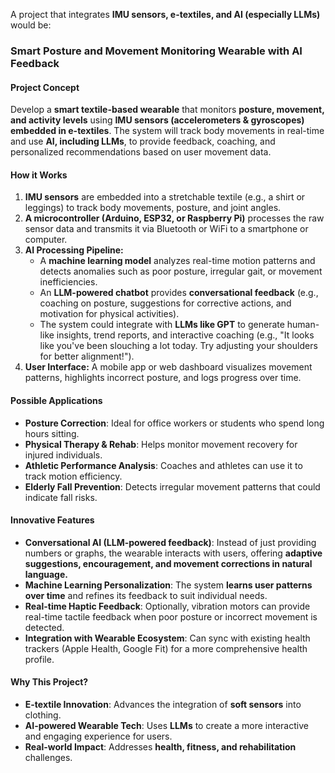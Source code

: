 A project that integrates **IMU sensors, e-textiles, and AI (especially LLMs)** would be:

### **Smart Posture and Movement Monitoring Wearable with AI Feedback**

#### **Project Concept**  
Develop a **smart textile-based wearable** that monitors **posture, movement, and activity levels** using **IMU sensors (accelerometers & gyroscopes) embedded in e-textiles**. The system will track body movements in real-time and use **AI, including LLMs**, to provide feedback, coaching, and personalized recommendations based on user movement data.

#### **How it Works**
1. **IMU sensors** are embedded into a stretchable textile (e.g., a shirt or leggings) to track body movements, posture, and joint angles.
2. **A microcontroller (Arduino, ESP32, or Raspberry Pi)** processes the raw sensor data and transmits it via Bluetooth or WiFi to a smartphone or computer.
3. **AI Processing Pipeline:**
   - A **machine learning model** analyzes real-time motion patterns and detects anomalies such as poor posture, irregular gait, or movement inefficiencies.
   - An **LLM-powered chatbot** provides **conversational feedback** (e.g., coaching on posture, suggestions for corrective actions, and motivation for physical activities).
   - The system could integrate with **LLMs like GPT** to generate human-like insights, trend reports, and interactive coaching (e.g., "It looks like you've been slouching a lot today. Try adjusting your shoulders for better alignment!").
4. **User Interface:** A mobile app or web dashboard visualizes movement patterns, highlights incorrect posture, and logs progress over time.

#### **Possible Applications**
- **Posture Correction**: Ideal for office workers or students who spend long hours sitting.
- **Physical Therapy & Rehab**: Helps monitor movement recovery for injured individuals.
- **Athletic Performance Analysis**: Coaches and athletes can use it to track motion efficiency.
- **Elderly Fall Prevention**: Detects irregular movement patterns that could indicate fall risks.

#### **Innovative Features**
- **Conversational AI (LLM-powered feedback)**: Instead of just providing numbers or graphs, the wearable interacts with users, offering **adaptive suggestions, encouragement, and movement corrections in natural language.**
- **Machine Learning Personalization**: The system **learns user patterns over time** and refines its feedback to suit individual needs.
- **Real-time Haptic Feedback**: Optionally, vibration motors can provide real-time tactile feedback when poor posture or incorrect movement is detected.
- **Integration with Wearable Ecosystem**: Can sync with existing health trackers (Apple Health, Google Fit) for a more comprehensive health profile.

#### **Why This Project?**
- **E-textile Innovation**: Advances the integration of **soft sensors** into clothing.
- **AI-powered Wearable Tech**: Uses **LLMs** to create a more interactive and engaging experience for users.
- **Real-world Impact**: Addresses **health, fitness, and rehabilitation** challenges.
